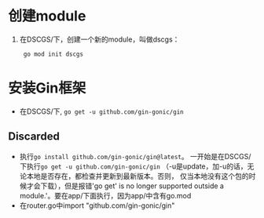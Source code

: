 # 创建module
1. 在DSCGS/下，创建一个新的module，叫做dscgs：
   ```bash
    go mod init dscgs
   ```

# 安装Gin框架
- 在DSCGS/下, `go get -u github.com/gin-gonic/gin`

## Discarded
- 执行`go install github.com/gin-gonic/gin@latest`。
  一开始是在DSCGS/下执行`go get -u github.com/gin-gonic/gin` （-u是update，加-u的话，无论本地是否存在，都检查并更新到最新版本。否则， 仅当本地没有这个包的时候才会下载），但是报错'go get' is no longer supported outside a module.'。要在app/下面执行，因为app/中含有go.mod
- 在router.go中import "github.com/gin-gonic/gin"